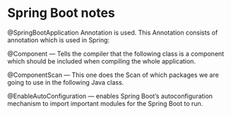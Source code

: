 # Spring Boot notes


@SpringBootApplication Annotation is used. This Annotation consists of annotation which is used in Spring:

@Component — Tells the compiler that the following class is a component which should be included when compiling the whole application.

@ComponentScan — This one does the Scan of which packages we are going to use in the following Java class.

@EnableAutoConfiguration — enables Spring Boot’s autoconfiguration mechanism to import important modules for the Spring Boot to run.